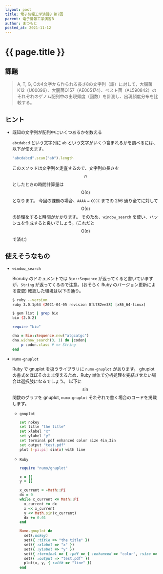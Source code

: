 ```yaml
---
layout: post
title: 電子情報工学演習B 第7回
parent: 電子情報工学演習B
author: まつもと
posted_at: 2021-11-12
---
```


# {{ page.title }}

## 課題

> A, T, G, Cの4文字から作られる長さ8の文字列（語）に対して，大腸菌K12（U00096）、大腸菌O157（AE005174）、ペスト菌（AL590842）のそれぞれのゲノム配列中の出現頻度（回数）を計測し、出現頻度分布を比較する。

## ヒント

- 既知の文字列が配列中にいくつあるかを数える
    
    `abcdabcd` という文字列に `ab` という文字がいくつ含まれるかを調べるには、以下が使えます。

    ```ruby
    "abcdabcd".scan("ab").length
    ```

    このメソッドは文字列を走査するので、文字列の長さを $$n$$ としたときの時間計算量は $$\mathrm{O}(n)$$ となります。
    今回の課題の場合、`AAAA` ~ `CCCC` までの 256 通り全てに対して $$\mathrm{O}(n)$$ の処理をすると時間がかかります。
    そのため、`window_search` を使い、ハッシュを作成すると良いでしょう。(これだと$$\mathrm{O}(n)$$で済む)

## 使えそうなもの

- `window_search`

    Bioruby のドキュメントでは `Bio::Sequence` が返ってくると書いていますが、`String` が返ってくるので注意。(おそらく Ruby のバージョン更新による変更)
    確認した環境は以下の通り。

    ```sh
    $ ruby --version
    ruby 3.0.1p64 (2021-04-05 revision 0fb782ee38) [x86_64-linux]

    $ gem list | grep bio
    bio (2.0.2)
    ```
    
    ```ruby
    require "bio"
    
    dna = Bio::Sequence.new("atgcatgc")
    dna.widnow_search(3, 1) do |codon|
        p codon.class # => String
    end
    ```

- `Numo-gnuplot`
    
    Ruby で gnuplot を扱うライブラリに `numo-gnuplot` があります。
    ghuplot の書式をほぼそのまま使えるため、Ruby 単体で分析処理を完結させたい場合は選択肢になるでしょう。
    以下に $$\sin$$ 関数のグラフを gnuplot, `numo-gnuplot` それぞれで書く場合のコードを掲載します。

    - `gnuplot`

        ```sh
        set nokey
        set title "the title"
        set xlabel "x"
        set ylabel "y"
        set terminal pdf enhanced color size 4in,3in
        set output "test.pdf"
        plot [-pi:pi] sin(x) with line
        ```

    - `Ruby`

        ```ruby
        require "numo/gnuplot"

        x = []
        y = []

        x_current = -Math::PI
        dx = 0
        while x_current <= Math::PI
          x_current += dx
          x << x_current
          y << Math.sin(x_current)
          dx += 0.01
        end

        Numo.gnuplot do
          set(:nokey)
          set({ :title => "the title" })
          set({ :xlabel => "x" })
          set({ :ylabel => "y" })
          set({ :terminal => { :pdf => { :enhanced => "color", :size => "4in,3in" } } })
          set({ :output => "test.pdf" })
          plot(x, y, { :with => "line" })
        end
        ```
